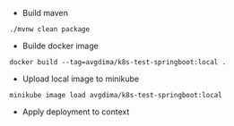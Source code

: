 - Build maven

`./mvnw clean package`

- Builde docker image

`docker build --tag=avgdima/k8s-test-springboot:local .`


- Upload local image to minikube

`minikube image load avgdima/k8s-test-springboot:local`

- Apply deployment to context
